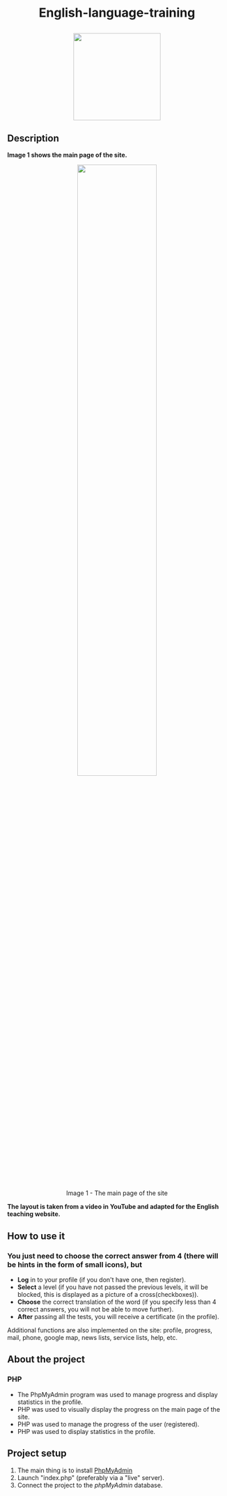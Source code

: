 <h1 align="center">English-language-training</h1>
<h2 align="center">

<p align="center">
  <img height="200" src="https://i.ibb.co/9rzQGHT/logo.png">
</p>
</h2>

## Description

**Image 1 shows the main page of the site.**

<p align="center">
<img src="https://i.ibb.co/HK6cxDb/1.png" width="60%"></p>
<p align="center">
Image 1 - The main page of the site</p>
 
**The layout is taken from a video in YouTube and adapted for the English teaching website.**

## How to use it

### You just need to choose the correct answer from 4 (there will be hints in the form of small icons), but

- **Log** in to your profile (if you don't have one, then register).
- **Select** a level (if you have not passed the previous levels, it will be blocked, this is displayed as a picture of a cross(checkboxes)).
- **Choose** the correct translation of the word (if you specify less than 4 correct answers, you will not be able to move further).
- **After** passing all the tests, you will receive a certificate (in the profile).

Additional functions are also implemented on the site: profile, progress, mail, phone, google map, news lists, service lists, help, etc.

## About the project

### PHP

- The PhpMyAdmin program was used to manage progress and display statistics in the profile.
- PHP was used to visually display the progress on the main page of the site.
- PHP was used to manage the progress of the user (registered).
- PHP was used to display statistics in the profile.

## Project setup

1. The main thing is to install [PhpMyAdmin](https://www.phpmyadmin.net/)
2. Launch "index.php" (preferably via a "live" server).
3. Connect the project to the *phpMyAdmin* database.
